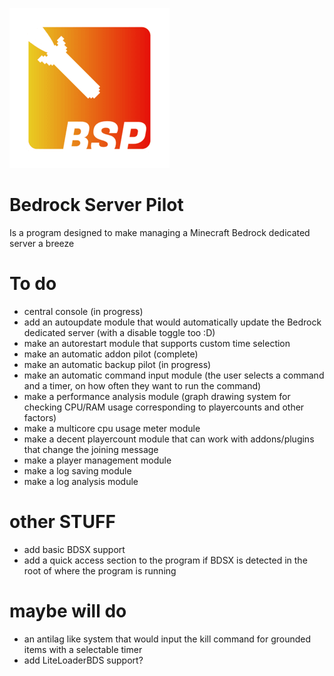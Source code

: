 ![](https://github.com/legitbox/BSP/blob/main/BSPpng_icon.png?raw=true)
# Bedrock Server Pilot
Is a program designed to make managing a Minecraft Bedrock dedicated server a breeze

# To do
  - central console (in progress)
  - add an autoupdate module that would automatically update the Bedrock dedicated server (with a disable toggle too :D)
  - make an autorestart module that supports custom time selection
  - make an automatic addon pilot (complete)
  - make an automatic backup pilot (in progress)
  - make an automatic command input module (the user selects a command and a timer, on how often they want to run the command)
  - make a performance analysis module (graph drawing system for checking CPU/RAM usage corresponding to playercounts and other factors)
  - make a multicore cpu usage meter module
  - make a decent playercount module that can work with addons/plugins that change the joining message
  - make a player management module
  - make a log saving module
  - make a log analysis module
# other STUFF
  - add basic BDSX support
  - add a quick access section to the program if BDSX is detected in the root of where the program is running
  
# maybe will do
  - an antilag like system that would input the kill command for grounded items with a selectable timer
  - add LiteLoaderBDS support?
  
